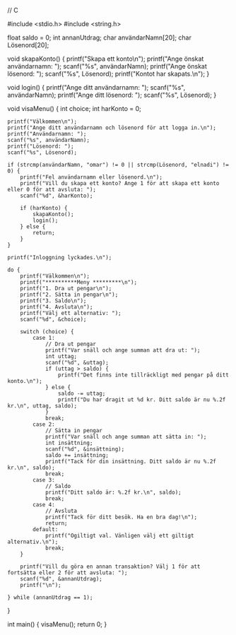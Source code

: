 // C 

#include <stdio.h>
#include <string.h>

float saldo = 0;
int annanUtdrag;
char användarNamn[20];
char Lösenord[20];

void skapaKonto() {
    printf("Skapa ett konto\n");
    printf("Ange önskat användarnamn: ");
    scanf("%s", användarNamn);
    printf("Ange önskat lösenord: ");
    scanf("%s", Lösenord);
    printf("Kontot har skapats.\n");
}

void login() {
    printf("Ange ditt användarnamn: ");
    scanf("%s", användarNamn);
    printf("Ange ditt lösenord: ");
    scanf("%s", Lösenord);
}

void visaMenu() {
    int choice;
    int harKonto = 0;

    printf("Välkommen\n");
    printf("Ange ditt användarnamn och lösenord för att logga in.\n");
    printf("Användarnamn: ");
    scanf("%s", användarNamn);
    printf("Lösenord: ");
    scanf("%s", Lösenord);

    if (strcmp(användarNamn, "omar") != 0 || strcmp(Lösenord, "elnadi") != 0) {
        printf("Fel användarnamn eller lösenord.\n");
        printf("Vill du skapa ett konto? Ange 1 för att skapa ett konto eller 0 för att avsluta: ");
        scanf("%d", &harKonto);

        if (harKonto) {
            skapaKonto();
            login();
        } else {
            return;
        }
    }

    printf("Inloggning lyckades.\n");

    do {
        printf("Välkommen\n");
        printf("**********Meny *********\n");
        printf("1. Dra ut pengar\n");
        printf("2. Sätta in pengar\n");
        printf("3. Saldo\n");
        printf("4. Avsluta\n");
        printf("Välj ett alternativ: ");
        scanf("%d", &choice);

        switch (choice) {
            case 1:
                // Dra ut pengar
                printf("Var snäll och ange summan att dra ut: ");
                int uttag;
                scanf("%d", &uttag);
                if (uttag > saldo) {
                    printf("Det finns inte tillräckligt med pengar på ditt konto.\n");
                } else {
                    saldo -= uttag;
                    printf("Du har dragit ut %d kr. Ditt saldo är nu %.2f kr.\n", uttag, saldo);
                }
                break;
            case 2:
                // Sätta in pengar
                printf("Var snäll och ange summan att sätta in: ");
                int insättning;
                scanf("%d", &insättning);
                saldo += insättning;
                printf("Tack för din insättning. Ditt saldo är nu %.2f kr.\n", saldo);
                break;
            case 3:
                // Saldo
                printf("Ditt saldo är: %.2f kr.\n", saldo);
                break;
            case 4:
                // Avsluta
                printf("Tack för ditt besök. Ha en bra dag!\n");
                return;
            default:
                printf("Ogiltigt val. Vänligen välj ett giltigt alternativ.\n");
                break;
        }

        printf("Vill du göra en annan transaktion? Välj 1 för att fortsätta eller 2 för att avsluta: ");
        scanf("%d", &annanUtdrag);
        printf("\n");

    } while (annanUtdrag == 1);
}

int main() {
    visaMenu();
    return 0;
}
